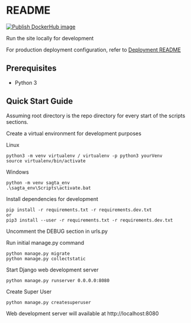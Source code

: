 # README

[![Publish DockerHub image](https://github.com/GordonFleming/SAGTAwebsite/actions/workflows/build-push-docker.yml/badge.svg)](https://github.com/GordonFleming/SAGTAwebsite/actions/workflows/build-push-docker.yml)

Run the site locally for development

For production deployment configuration, refer to [Deployment README](deployment/README.md)

## Prerequisites

- Python 3

## Quick Start Guide

Assuming root directory is the repo directory for every start of the scripts sections.

Create a virtual environment for development purposes

Linux
```shell script
python3 -m venv virtualenv / virtualenv -p python3 yourVenv
source virtualenv/bin/activate
```

Windows
```shell script
python -m venv sagta_env
.\sagta_env\Scripts\activate.bat
```

Install dependencies for development

```shell script
pip install -r requirements.txt -r requirements.dev.txt
or
pip3 install --user -r requirements.txt -r requirements.dev.txt
```

Uncomment the DEBUG section in urls.py

Run initial manage.py command

```shell script
python manage.py migrate
python manage.py collectstatic
```

Start Django web development server

```shell script
python manage.py runserver 0.0.0.0:8080
```

Create Super User

``` shell script
python manage.py createsuperuser
```

Web development server will available at http://localhost:8080
